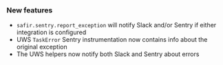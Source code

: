 ### New features

- `safir.sentry.report_exception` will notify Slack and/or Sentry if either integration is configured
- UWS `TaskError` Sentry instrumentation now contains info about the original exception
- The UWS helpers now notify both Slack and Sentry about errors

